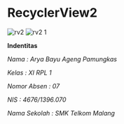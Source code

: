 # RecyclerView2

![rv2](https://cloud.githubusercontent.com/assets/22130165/22102912/bfad7590-de6b-11e6-8647-dfde49869976.png)
![rv2 1](https://cloud.githubusercontent.com/assets/22130165/22102913/bfb404c8-de6b-11e6-9b54-8f136b00351a.png)



**Indentitas**

*Nama : Arya Bayu Ageng Pamungkas*

*Kelas : XI RPL 1*

*Nomor Absen : 07*

*NIS : 4676/1396.070*

*Nama Sekolah : SMK Telkom Malang*
